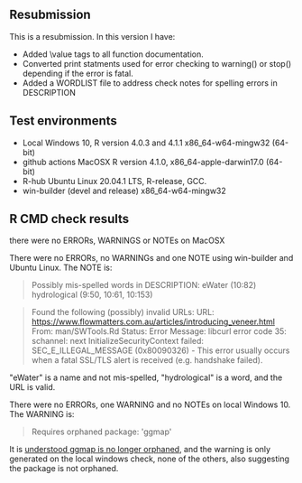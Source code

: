 ## Resubmission
This is a resubmission. In this version I have:
* Added \value tags to all function documentation. 
* Converted print statments used for error checking to warning() or stop() depending if the error is fatal.
* Added a WORDLIST file to address check notes for spelling errors in DESCRIPTION

## Test environments
* Local Windows 10, R version 4.0.3 and 4.1.1 x86_64-w64-mingw32 (64-bit)
* github actions MacOSX R version 4.1.0, x86_64-apple-darwin17.0 (64-bit)
* R-hub Ubuntu Linux 20.04.1 LTS, R-release, GCC.
* win-builder (devel and release) x86_64-w64-mingw32

## R CMD check results

there were no ERRORs, WARNINGS or NOTEs on MacOSX

There were no ERRORs, no WARNINGs and one NOTE using win-builder and Ubuntu Linux. The NOTE is:

> Possibly mis-spelled words in DESCRIPTION:
    eWater (10:82)
    hydrological (9:50, 10:61, 10:153)
  
>  Found the following (possibly) invalid URLs:
>    URL: https://www.flowmatters.com.au/articles/introducing_veneer.html
      From: man/SWTools.Rd
      Status: Error
      Message: libcurl error code 35:
        	schannel: next InitializeSecurityContext failed: SEC_E_ILLEGAL_MESSAGE (0x80090326) - This error usually occurs when a fatal SSL/TLS alert is received (e.g. handshake failed).
        	
"eWater" is a name and not mis-spelled, "hydrological" is a word, and the URL is valid.

There were no ERRORs, one WARNING and no NOTEs on local Windows 10. The WARNING is:

>Requires orphaned package: 'ggmap'
  
It is [understood ggmap is no longer orphaned](https://community.rstudio.com/t/orphaned-package-on-windows-build/84165), and the warning is only generated on the local windows check, none of the others, also suggesting the package is not orphaned.